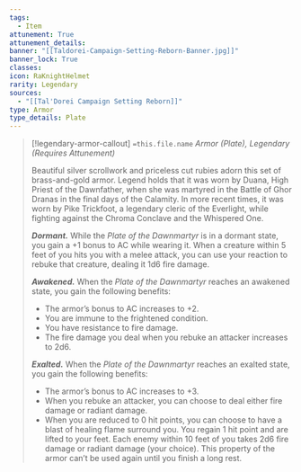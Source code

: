 ```yaml
---
tags:
  - Item
attunement: True
attunement_details: 
banner: "[[Taldorei-Campaign-Setting-Reborn-Banner.jpg]]"
banner_lock: True
classes:
icon: RaKnightHelmet
rarity: Legendary
sources:
  - "[[Tal'Dorei Campaign Setting Reborn]]"
type: Armor
type_details: Plate
---
```

>[!legendary-armor-callout] `=this.file.name`
>*Armor (Plate), Legendary (Requires Attunement)*
>
>Beautiful silver scrollwork and priceless cut rubies adorn this set of brass-and-gold armor. Legend holds that it was worn by Duana, High Priest of the Dawnfather, when she was martyred in the Battle of Ghor Dranas in the final days of the Calamity. In more recent times, it was worn by Pike Trickfoot, a legendary cleric of the Everlight, while fighting against the Chroma Conclave and the Whispered One.
>
>***Dormant.*** While the *Plate of the Dawnmartyr* is in a dormant state, you gain a +1 bonus to AC while wearing it. When a creature within 5 feet of you hits you with a melee attack, you can use your reaction to rebuke that creature, dealing it 1d6 fire damage.
>
>***Awakened.*** When the *Plate of the Dawnmartyr* reaches an awakened state, you gain the following benefits:
>
>* The armor’s bonus to AC increases to +2.
>* You are immune to the frightened condition.
>* You have resistance to fire damage.
>* The fire damage you deal when you rebuke an attacker increases to 2d6.
>
>***Exalted.*** When the *Plate of the Dawnmartyr* reaches an exalted state, you gain the following benefits:
>
>* The armor’s bonus to AC increases to +3.
>* When you rebuke an attacker, you can choose to deal either fire damage or radiant damage.
>* When you are reduced to 0 hit points, you can choose to have a blast of healing flame surround you. You regain 1 hit point and are lifted to your feet. Each enemy within 10 feet of you takes 2d6 fire damage or radiant damage (your choice). This property of the armor can’t be used again until you finish a long rest.
>
>

